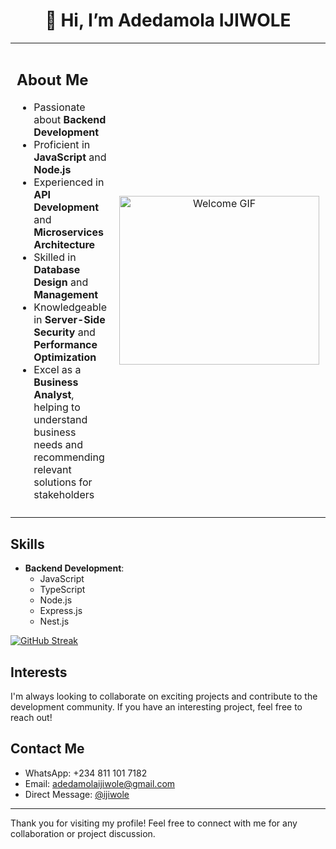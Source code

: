 <h1 align="center">👋 Hi, I’m Adedamola IJIWOLE</h1>

<table>
  <tr>
    <td style="padding: 10px;">
      <h2>About Me</h2>
      <ul>
        <li>Passionate about <strong>Backend Development</strong></li>
        <li>Proficient in <strong>JavaScript</strong> and <strong>Node.js</strong></li>
        <li>Experienced in <strong>API Development</strong> and <strong>Microservices Architecture</strong></li>
        <li>Skilled in <strong>Database Design</strong> and <strong>Management</strong></li>
        <li>Knowledgeable in <strong>Server-Side Security</strong> and <strong>Performance Optimization</strong></li>
        <li>Excel as a <strong>Business Analyst</strong>, helping to understand business needs and recommending relevant solutions for stakeholders</li>
      </ul>
    </td>
    <td style="text-align: center; padding: 10px;">
      <img src="https://camo.githubusercontent.com/f1f2bc6e7ec110b34bab4ec55aa5c93ebae552ae011f5756bd7b7f783d627a6d/68747470733a2f2f63646e2e6472696262626c652e636f6d2f75736572732f313136323037372f73637265656e73686f74732f333834383931342f70726f6772616d6d65722e676966" alt="Welcome GIF" width="320", height="270"/>
    </td>
  </tr>
</table>

## Skills
- **Backend Development**:
  - JavaScript
  - TypeScript
  - Node.js
  - Express.js
  - Nest.js

[![GitHub Streak](https://streak-stats.demolab.com?user=ijiwole&theme=git-dark)](https://git.io/streak-stats)

## Interests
I'm always looking to collaborate on exciting projects and contribute to the development community. If you have an interesting project, feel free to reach out!

## Contact Me
- WhatsApp: +234 811 101 7182
- Email: adedamolaijiwole@gmail.com
- Direct Message: [@ijiwole](https://github.com/ijiwole)

---

Thank you for visiting my profile! Feel free to connect with me for any collaboration or project discussion.

